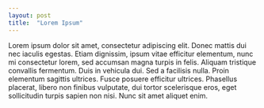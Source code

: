 ```yaml
---
layout: post
title:  "Lorem Ipsum"
---
```


Lorem ipsum dolor sit amet, consectetur adipiscing elit. Donec mattis dui nec iaculis egestas. Etiam dignissim, ipsum vitae efficitur elementum, nunc mi consectetur lorem, sed accumsan magna turpis in felis. Aliquam tristique convallis fermentum. Duis in vehicula dui. Sed a facilisis nulla. Proin elementum sagittis ultrices. Fusce posuere efficitur ultrices. Phasellus placerat, libero non finibus vulputate, dui tortor scelerisque eros, eget sollicitudin turpis sapien non nisi. Nunc sit amet aliquet enim.
